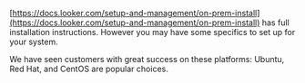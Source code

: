 [https://docs.looker.com/setup-and-management/on-prem-install](https://docs.looker.com/setup-and-management/on-prem-install) has full installation instructions. However you may have some specifics to set up for your system.



We have seen customers with great success on these platforms:  Ubuntu, Red Hat, and CentOS are popular choices.





